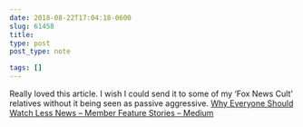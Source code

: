 ```yaml
---
date: 2018-08-22T17:04:18-0600
slug: 61458
title: 
type: post
post_type: note

tags: []
---
```

Really loved this article. I wish I could send it to some of my ‘Fox News Cult’ relatives without it being seen as passive aggressive. [Why Everyone Should Watch Less News – Member Feature Stories – Medium](https://medium.com/s/story/the-case-for-watching-less-news-8020c88fd5f)



